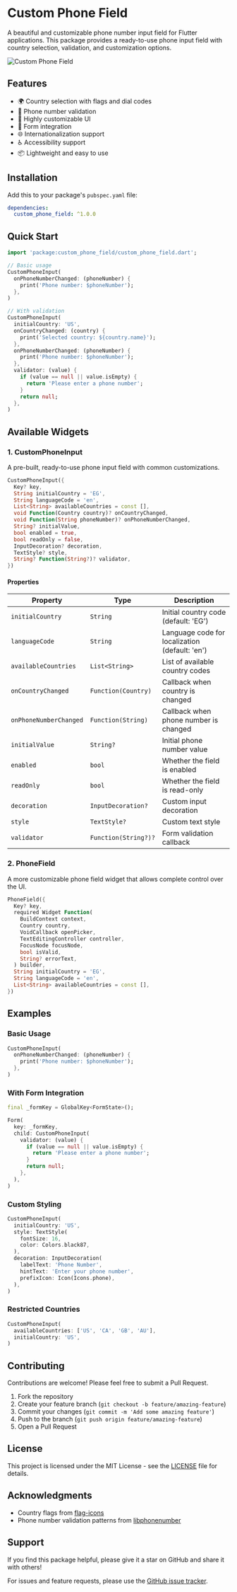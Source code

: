 <!--
This README describes the package. If you publish this package to pub.dev,
this README's contents appear on the landing page for your package.

For information about how to write a good package README, see the guide for
[writing package pages](https://dart.dev/tools/pub/writing-package-pages).

For general information about developing packages, see the Dart guide for
[creating packages](https://dart.dev/guides/libraries/create-packages)
and the Flutter guide for
[developing packages and plugins](https://flutter.dev/to/develop-packages).
-->

# Custom Phone Field

A beautiful and customizable phone number input field for Flutter applications. This package provides a ready-to-use phone input field with country selection, validation, and customization options.

![Custom Phone Field](https://raw.githubusercontent.com/yourusername/custom_phone_field/main/screenshots/phone_field.png)

## Features

- 🌍 Country selection with flags and dial codes
- 📱 Phone number validation
- 🎨 Highly customizable UI
- 🔄 Form integration
- 🌐 Internationalization support
- ♿ Accessibility support
- 📦 Lightweight and easy to use

## Installation

Add this to your package's `pubspec.yaml` file:

```yaml
dependencies:
  custom_phone_field: ^1.0.0
```

## Quick Start

```dart
import 'package:custom_phone_field/custom_phone_field.dart';

// Basic usage
CustomPhoneInput(
  onPhoneNumberChanged: (phoneNumber) {
    print('Phone number: $phoneNumber');
  },
)

// With validation
CustomPhoneInput(
  initialCountry: 'US',
  onCountryChanged: (country) {
    print('Selected country: ${country.name}');
  },
  onPhoneNumberChanged: (phoneNumber) {
    print('Phone number: $phoneNumber');
  },
  validator: (value) {
    if (value == null || value.isEmpty) {
      return 'Please enter a phone number';
    }
    return null;
  },
)
```

## Available Widgets

### 1. CustomPhoneInput

A pre-built, ready-to-use phone input field with common customizations.

```dart
CustomPhoneInput({
  Key? key,
  String initialCountry = 'EG',
  String languageCode = 'en',
  List<String> availableCountries = const [],
  void Function(Country country)? onCountryChanged,
  void Function(String phoneNumber)? onPhoneNumberChanged,
  String? initialValue,
  bool enabled = true,
  bool readOnly = false,
  InputDecoration? decoration,
  TextStyle? style,
  String? Function(String?)? validator,
})
```

#### Properties

| Property | Type | Description |
|----------|------|-------------|
| `initialCountry` | `String` | Initial country code (default: 'EG') |
| `languageCode` | `String` | Language code for localization (default: 'en') |
| `availableCountries` | `List<String>` | List of available country codes |
| `onCountryChanged` | `Function(Country)` | Callback when country is changed |
| `onPhoneNumberChanged` | `Function(String)` | Callback when phone number is changed |
| `initialValue` | `String?` | Initial phone number value |
| `enabled` | `bool` | Whether the field is enabled |
| `readOnly` | `bool` | Whether the field is read-only |
| `decoration` | `InputDecoration?` | Custom input decoration |
| `style` | `TextStyle?` | Custom text style |
| `validator` | `Function(String?)?` | Form validation callback |

### 2. PhoneField

A more customizable phone field widget that allows complete control over the UI.

```dart
PhoneField({
  Key? key,
  required Widget Function(
    BuildContext context,
    Country country,
    VoidCallback openPicker,
    TextEditingController controller,
    FocusNode focusNode,
    bool isValid,
    String? errorText,
  ) builder,
  String initialCountry = 'EG',
  String languageCode = 'en',
  List<String> availableCountries = const [],
})
```

## Examples

### Basic Usage

```dart
CustomPhoneInput(
  onPhoneNumberChanged: (phoneNumber) {
    print('Phone number: $phoneNumber');
  },
)
```

### With Form Integration

```dart
final _formKey = GlobalKey<FormState>();

Form(
  key: _formKey,
  child: CustomPhoneInput(
    validator: (value) {
      if (value == null || value.isEmpty) {
        return 'Please enter a phone number';
      }
      return null;
    },
  ),
)
```

### Custom Styling

```dart
CustomPhoneInput(
  initialCountry: 'US',
  style: TextStyle(
    fontSize: 16,
    color: Colors.black87,
  ),
  decoration: InputDecoration(
    labelText: 'Phone Number',
    hintText: 'Enter your phone number',
    prefixIcon: Icon(Icons.phone),
  ),
)
```

### Restricted Countries

```dart
CustomPhoneInput(
  availableCountries: ['US', 'CA', 'GB', 'AU'],
  initialCountry: 'US',
)
```

## Contributing

Contributions are welcome! Please feel free to submit a Pull Request.

1. Fork the repository
2. Create your feature branch (`git checkout -b feature/amazing-feature`)
3. Commit your changes (`git commit -m 'Add some amazing feature'`)
4. Push to the branch (`git push origin feature/amazing-feature`)
5. Open a Pull Request

## License

This project is licensed under the MIT License - see the [LICENSE](LICENSE) file for details.

## Acknowledgments

- Country flags from [flag-icons](https://github.com/lipis/flag-icons)
- Phone number validation patterns from [libphonenumber](https://github.com/google/libphonenumber)

## Support

If you find this package helpful, please give it a star on GitHub and share it with others!

For issues and feature requests, please use the [GitHub issue tracker](https://github.com/yourusername/custom_phone_field/issues).

